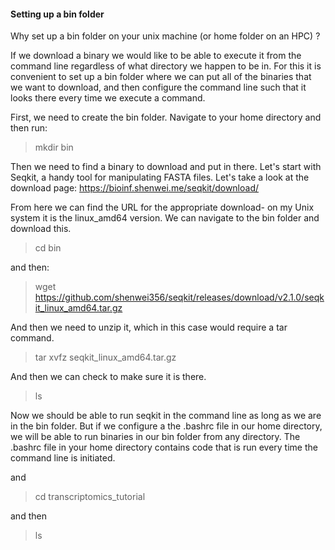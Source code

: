 
#### Setting up a bin folder #####

Why set up a bin folder on your unix machine (or home folder on an HPC) ?

If we download a binary we would like to be able to execute it from the command line regardless of what directory we happen to be in. 
For this it is convenient to set up a bin folder where we can put all of the binaries that we want to download, and then configure the command line such that it looks there every time we execute a command. 

First, we need to create the bin folder. Navigate to your home directory and then run:

>mkdir bin

Then we need to find a binary to download and put in there. Let's start with Seqkit, a handy tool for manipulating FASTA files. 
Let's take a look at the download page: https://bioinf.shenwei.me/seqkit/download/

From here we can find the URL for the appropriate download- on my Unix system it is the linux_amd64 version. We can navigate to the bin folder and download this. 

> cd bin

and then:

>wget https://github.com/shenwei356/seqkit/releases/download/v2.1.0/seqkit_linux_amd64.tar.gz

And then we need to unzip it, which in this case would require a tar command. 

> tar xvfz seqkit_linux_amd64.tar.gz

And then we can check to make sure it is there. 

> ls

Now we should be able to run seqkit in the command line as long as we are in the bin folder. But if we configure a the .bashrc file in our home directory, we will be able to run binaries in our bin folder from any directory. 
The .bashrc file in your home directory contains code that is run every time the command line is initiated.  



and

>cd transcriptomics_tutorial
>
and then

>ls
